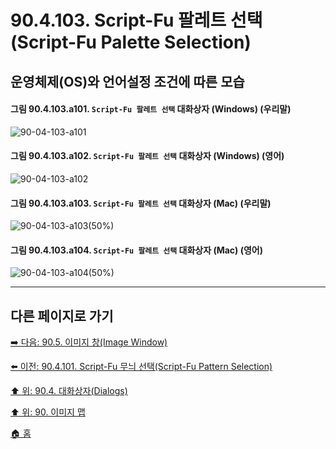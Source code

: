 # 90.4.103. Script-Fu 팔레트 선택(Script-Fu Palette Selection)
## 운영체제(OS)와 언어설정 조건에 따른 모습

<a id="90-04-101-a101"></a>

#### 그림 90.4.103.a101. `Script-Fu 팔레트 선택` 대화상자 (Windows) (우리말)
![90-04-103-a101](https://github.com/wonder13662/gimp/assets/15767104/c9082c6f-eae8-4474-a841-28847b1c4dda)

<a id="90-04-101-a102"></a>

#### 그림 90.4.103.a102. `Script-Fu 팔레트 선택` 대화상자 (Windows) (영어)
![90-04-103-a102](https://github.com/wonder13662/gimp/assets/15767104/94698d8d-bd82-48d7-a16a-ecf8968e3b59)

<a id="90-04-101-a103"></a>

#### 그림 90.4.103.a103. `Script-Fu 팔레트 선택` 대화상자 (Mac) (우리말)
![90-04-103-a103(50%)](https://github.com/wonder13662/gimp/assets/15767104/50c378c2-365e-4333-964d-c5d2f290804c)

<a id="90-04-101-a104"></a>

#### 그림 90.4.103.a104. `Script-Fu 팔레트 선택` 대화상자 (Mac) (영어)
![90-04-103-a104(50%)](https://github.com/wonder13662/gimp/assets/15767104/d32fc0ab-6ace-4ff2-b581-7ebbeadbdf89)

***

## 다른 페이지로 가기

[➡️ 다음: 90.5. 이미지 창(Image Window)](./90-05-00-image_window.md)

[⬅️ 이전: 90.4.101. Script-Fu 무늬 선택(Script-Fu Pattern Selection)](./90-04-101-script_fu_pattern_selection.md)

[⬆️ 위: 90.4. 대화상자(Dialogs)](./90-04-00-dialogs.md)

[⬆️ 위: 90. 이미지 맵](./90-00-image-map.md)

[🏠 홈](./00-home.md)
